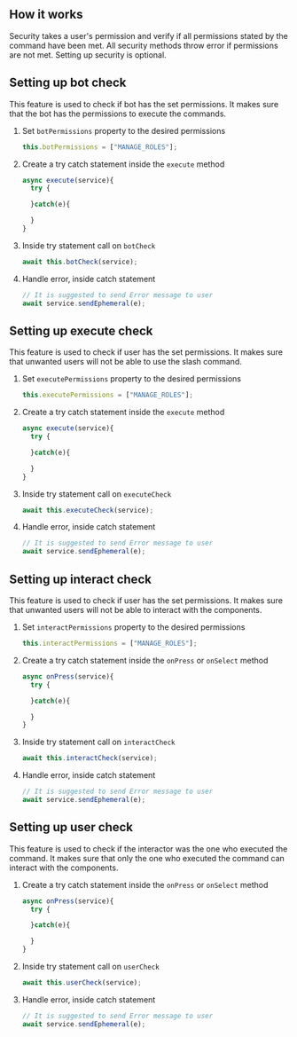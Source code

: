 ## How it works

Security takes a user's permission and verify if all permissions stated by the command have been met.
All security methods throw error if permissions are not met. Setting up security is optional.

## Setting up bot check

This feature is used to check if bot has the set permissions.
It makes sure that the bot has the permissions to execute the commands. 

1. Set `botPermissions` property to the desired permissions
    ```js
    this.botPermissions = ["MANAGE_ROLES"];
    ```

2. Create a try catch statement inside the `execute` method
    ```js
    async execute(service){
      try {

      }catch(e){

      }
    }
    ```

3. Inside try statement call on `botCheck`
    ```js
    await this.botCheck(service);
    ```

4. Handle error, inside catch statement
    ```js
    // It is suggested to send Error message to user
    await service.sendEphemeral(e);
    ```

## Setting up execute check

This feature is used to check if user has the set permissions.
It makes sure that unwanted users will not be able to use the slash command.

1. Set `executePermissions` property to the desired permissions
    ```js
    this.executePermissions = ["MANAGE_ROLES"];
    ```

2. Create a try catch statement inside the `execute` method
    ```js
    async execute(service){
      try {

      }catch(e){

      }
    }
    ```

3. Inside try statement call on `executeCheck`
    ```js
    await this.executeCheck(service);
    ```

4. Handle error, inside catch statement
    ```js
    // It is suggested to send Error message to user
    await service.sendEphemeral(e);

## Setting up interact check

This feature is used to check if user has the set permissions.
It makes sure that unwanted users will not be able to interact with the components.

1. Set `interactPermissions` property to the desired permissions
    ```js
    this.interactPermissions = ["MANAGE_ROLES"];
    ```

2. Create a try catch statement inside the `onPress` or `onSelect` method
    ```js
    async onPress(service){
      try {

      }catch(e){

      }
    }
    ```

3. Inside try statement call on `interactCheck`
    ```js
    await this.interactCheck(service);
    ```

4. Handle error, inside catch statement
    ```js
    // It is suggested to send Error message to user
    await service.sendEphemeral(e);   
    ```

## Setting up user check
This feature is used to check if the interactor was the one who executed the command.
It makes sure that only the one who executed the command can interact with the components. 

1. Create a try catch statement inside the `onPress` or `onSelect` method
    ```js
    async onPress(service){
      try {

      }catch(e){

      }
    }
    ```

2. Inside try statement call on `userCheck`
    ```js
    await this.userCheck(service);
    ```

3. Handle error, inside catch statement
    ```js
    // It is suggested to send Error message to user
    await service.sendEphemeral(e);   
    ```